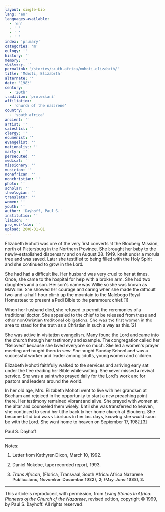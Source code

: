```yaml
---
layout: single-bio
lang: 'en'
languages-available:
  - 'en'
  - ' '
  - ' '
  - ' '
index: 'primary'
categories: 'm'
eulogy: ''
history: ''
memory: ''
obituary: ''
permalink: '/stories/south-africa/mohoti-elizabeth/'
title: 'Mohoti, Elizabeth'
alternate: ''
date: '1982'
century:
  - '20th'
tradition: 'protestant'
affiliation:
  - 'church of the nazarene'
country:
  - 'south africa'
ancient: ''
artist: ''
catechist: ''
clergy: ''
ecumenist: ''
evangelist: ''
nationalist: ''
martyr: ''
persecuted: ''
medical: ''
missionary: ''
musician: ''
nonafrican: ''
nonchristian: ''
photo: ''
scholar: ''
theologian: ''
translator: ''
women: ''
youth: ''
author: 'Dayhoff, Paul S.'
institution: ''
liaison: ''
project-luke: ''
upload: 2000-01-01
---
```



Elizabeth Mohoti was one of the very first converts at the Blouberg Mission, north of Pietersburg in the Northern Province.  She brought her baby to the newly-established dispensary and on August 28, 1949, knelt under a morula tree and was saved.  Later she testified to being filled with the Holy Spirit and she continued to grow in the Lord.

She had had a difficult life.  Her husband was very cruel to her at times.  Once, she came to the hospital for help with a broken arm.  She had two daughters and a son.  Her son's name was Willie so she was known as MaWillie.  She showed her courage and caring when she made the difficult two-and-a-half-hour climb up the mountain to the Malebogo Royal Homestead to present a Pedi Bible to the paramount chief.[1]

When her husband died, she refused to permit the ceremonies of a traditional doctor.  She appealed to the chief to be released from these and other nonChristian traditional obligations.  She was the first woman in the area to stand for the truth as a Christian in such a way as this.[2]

She was active in visitation evangelism. Many found the Lord and came into the church through her testimony and example.  The congregation called her "Beloved" because she loved everyone so much.  She led a women's prayer meeting and taught them to sew.  She taught Sunday School and was a successful worker and leader among adults, young women and children.

Elizabeth Mohoti faithfully walked to the services and arriving early sat under the tree reading her Bible while waiting.  She never missed a revival service.  She was a saint who prayed daily for the Lord's work and for pastors and leaders around the world.

In her old age, Mrs. Elizabeth Mohoti went to live with her grandson at Bochum and rejoiced in the opportunity to start a new preaching point there.  Her testimony remained vibrant and alive.  She prayed with women at the altar and counseled them wisely.  Until she was transferred to heaven, she continued to send her tithe back to her home church at Blouberg.  She became blind but was victorious in her last days, knowing she would soon be with the Lord. She went home to heaven on September 17, 1982.[3]

Paul S. Dayhoff

---

Notes:

1. Letter from Kathyren Dixon, March 10, 1992.

2. Daniel Mokebe, tape recorded report, 1993.

3. *Trans African*, (Florida, Transvaal, South Africa: Africa Nazarene Publications, November-December 1982), 2;  (May-June 1988), 3.

---

This article is reproduced, with permission, from *Living Stones In Africa: Pioneers of the Church of the Nazarene*, revised edition, copyright &copy; 1999, by Paul S. Dayhoff.  All rights reserved.